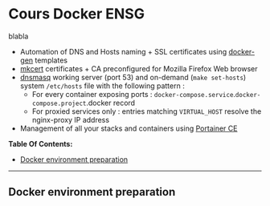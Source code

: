 # Cours Docker ENSG
blabla

* Automation of DNS and Hosts naming + SSL certificates using [docker-gen](https://github.com/nginx-proxy/docker-gen) templates
* [mkcert](https://github.com/FiloSottile/mkcert) certificates + CA preconfigured for Mozilla Firefox Web browser
* [dnsmasq](https://thekelleys.org.uk/dnsmasq/doc.html) working server (port 53) and on-demand (`make set-hosts`) system `/etc/hosts` file with the following pattern : 
  * For every container exposing ports : `docker-compose.service`.`docker-compose.project`.docker record
  * For proxied services only : entries matching `VIRTUAL_HOST` resolve the nginx-proxy IP address
* Management of all your stacks and containers using [Portainer CE](https://hub.docker.com/r/portainer/portainer-ce)


**Table Of Contents:**
  - [Docker environment preparation](#docker-environment-preparation)

----

## Docker environment preparation 